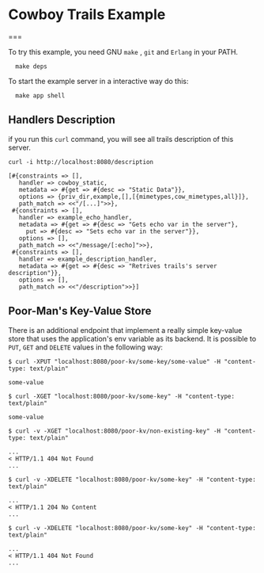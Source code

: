 # Cowboy Trails Example
===

To try this example, you need GNU `make` , `git` and `Erlang` in your PATH.

```
  make deps
```

To start the example server in a interactive way do this:
```
  make app shell
```

## Handlers Description

if you run this `curl` command, you will see all trails description of this server.

```
curl -i http://localhost:8080/description

[#{constraints => [],
   handler => cowboy_static,
   metadata => #{get => #{desc => "Static Data"}},
   options => {priv_dir,example,[],[{mimetypes,cow_mimetypes,all}]},
   path_match => <<"/[...]">>},
 #{constraints => [],
   handler => example_echo_handler,
   metadata => #{get => #{desc => "Gets echo var in the server"},
     put => #{desc => "Sets echo var in the server"}},
   options => [],
   path_match => <<"/message/[:echo]">>},
 #{constraints => [],
   handler => example_description_handler,
   metadata => #{get => #{desc => "Retrives trails's server description"}},
   options => [],
   path_match => <<"/description">>}]
```

## Poor-Man's Key-Value Store

There is an  additional endpoint that implement a really simple key-value store
that uses the application's env variable as its backend. It is possible to `PUT`,
`GET` and `DELETE` values in the following way:

```
$ curl -XPUT "localhost:8080/poor-kv/some-key/some-value" -H "content-type: text/plain"

some-value

$ curl -XGET "localhost:8080/poor-kv/some-key" -H "content-type: text/plain"

some-value

$ curl -v -XGET "localhost:8080/poor-kv/non-existing-key" -H "content-type: text/plain"

...
< HTTP/1.1 404 Not Found
...

$ curl -v -XDELETE "localhost:8080/poor-kv/some-key" -H "content-type: text/plain"

...
< HTTP/1.1 204 No Content
...

$ curl -v -XDELETE "localhost:8080/poor-kv/some-key" -H "content-type: text/plain"

...
< HTTP/1.1 404 Not Found
...
```
